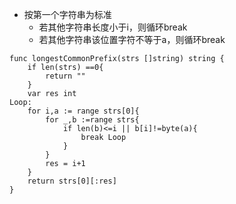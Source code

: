 - 按第一个字符串为标准
  - 若其他字符串长度小于i，则循环break
  - 若其他字符串该位置字符不等于a，则循环break

```golang
func longestCommonPrefix(strs []string) string {
    if len(strs) ==0{
        return ""
    }
    var res int
Loop:
    for i,a := range strs[0]{
        for _,b :=range strs{
            if len(b)<=i || b[i]!=byte(a){
                break Loop
            }
        }
        res = i+1
    }
    return strs[0][:res]
}
```